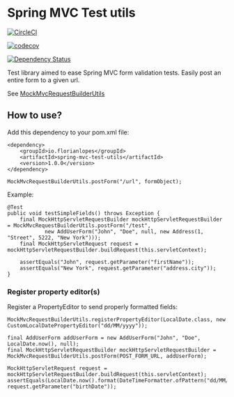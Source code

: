# Spring MVC Test utils

[![CircleCI](https://circleci.com/gh/f-lopes/spring-mvc-test-utils/tree/master.svg?style=svg&circle-token=b34b191c4f183c701aee405ba6dca66c9f277d49)](https://circleci.com/gh/f-lopes/spring-mvc-test-utils/tree/master)

[![codecov](https://codecov.io/gh/f-lopes/spring-mvc-test-utils/branch/master/graph/badge.svg?token=2yY70RB1tw)](https://codecov.io/gh/f-lopes/spring-mvc-test-utils)

[![Dependency Status](https://www.versioneye.com/user/projects/57e036e36dfcd0003e7f55c3/badge.svg?style=flat-square)](https://www.versioneye.com/user/projects/57e036e36dfcd0003e7f55c3)

Test library aimed to ease Spring MVC form validation tests. Easily post an entire form to a given url.

See [MockMvcRequestBuilderUtils](src/main/java/io/florianlopes/spring/test/web/servlet/request/MockMvcRequestBuilderUtils.java)

## How to use?

Add this dependency to your pom.xml file:
```
<dependency>
    <groupId>io.florianlopes</groupId>
    <artifactId>spring-mvc-test-utils</artifactId>
    <version>1.0.0</version>
</dependency>
```

```MockMvcRequestBuilderUtils.postForm("/url", formObject);```

Example:
```
@Test
public void testSimpleFields() throws Exception {
    final MockHttpServletRequestBuilder mockHttpServletRequestBuilder = MockMvcRequestBuilderUtils.postForm("/test",
            new AddUserForm("John", "Doe", null, new Address(1, "Street", 5222, "New York")));
    final MockHttpServletRequest request = mockHttpServletRequestBuilder.buildRequest(this.servletContext);

    assertEquals("John", request.getParameter("firstName"));
    assertEquals("New York", request.getParameter("address.city"));
}
```

### Register property editor(s)
Register a PropertyEditor to send properly formatted fields:
```
MockMvcRequestBuilderUtils.registerPropertyEditor(LocalDate.class, new CustomLocalDatePropertyEditor("dd/MM/yyyy"));

final AddUserForm addUserForm = new AddUserForm("John", "Doe", LocalDate.now(), null);
final MockHttpServletRequestBuilder mockHttpServletRequestBuilder = MockMvcRequestBuilderUtils.postForm(POST_FORM_URL, addUserForm);

MockHttpServletRequest request = mockHttpServletRequestBuilder.buildRequest(this.servletContext);
assertEquals(LocalDate.now().format(DateTimeFormatter.ofPattern("dd/MM/yyyy")), request.getParameter("birthDate"));
```
